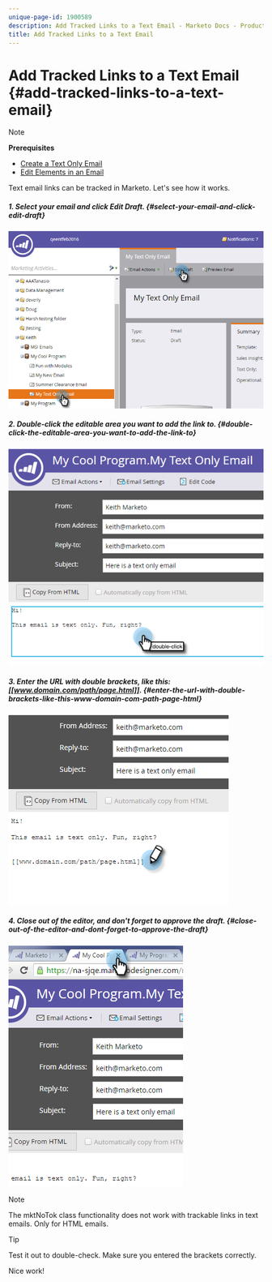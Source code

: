```yaml
---
unique-page-id: 1900589
description: Add Tracked Links to a Text Email - Marketo Docs - Product Documentation
title: Add Tracked Links to a Text Email
---
```


# Add Tracked Links to a Text Email {#add-tracked-links-to-a-text-email}

>[!NOTE]
>
>**Prerequisites**
>
>* [Create a Text Only Email](../../../../product-docs/email-marketing/general/creating-an-email/create-a-text-only-email.md)
>* [Edit Elements in an Email](../../../../product-docs/email-marketing/general/email-editor-2.0/edit-elements-in-an-email.md)
>

Text email links can be tracked in Marketo. Let's see how it works. 

##### 1. Select your email and click Edit Draft. {#select-your-email-and-click-edit-draft}

![](assets/one-9.png)  

##### 2. Double-click the editable area you want to add the link to. {#double-click-the-editable-area-you-want-to-add-the-link-to}

![](assets/two-8.png)  

##### 3. Enter the URL with double brackets, like this: [[www.domain.com/path/page.html]]. {#enter-the-url-with-double-brackets-like-this-www-domain-com-path-page-html}

![](assets/three-8.png)

##### 4. Close out of the editor, and don't forget to approve the draft. {#close-out-of-the-editor-and-dont-forget-to-approve-the-draft}

![](assets/four-6.png)

>[!NOTE]
>
>The mktNoTok class functionality does not work with trackable links in text emails. Only for HTML emails.

>[!TIP]
>
>Test it out to double-check. Make sure you entered the brackets correctly.

Nice work!  

